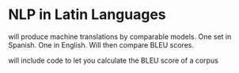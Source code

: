 # NLP in Latin Languages 

will produce machine translations by comparable models. One set in Spanish. One in English. Will then compare BLEU scores. 

will include code to let you calculate the BLEU score of a corpus 

